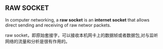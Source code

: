 ## RAW SOCKET
In computer networking, a **raw socket** is an **internet socket** that allows direct sending and receiving of raw networ packets.


raw socket，即原始套接字，可以接收本机网卡上的数据帧或者数据包,对与监听网络的流量和分析是很有作用的。

###
